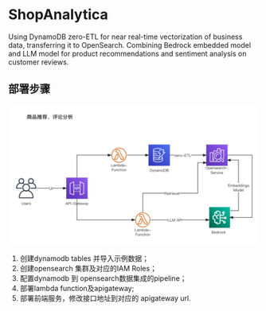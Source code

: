 # ShopAnalytica
Using DynamoDB zero-ETL for near real-time vectorization of business data, transferring it to OpenSearch. Combining Bedrock embedded model and LLM model for product recommendations and sentiment analysis on customer reviews.
 ## 部署步骤
 ![Alt text](workshop-ddb-opensearch-llm.jpg)
 1. 创建dynamodb tables 并导入示例数据；
 2. 创建opensearch 集群及对应的IAM Roles；
 3. 配置dynamodb 到 opensearch数据集成的pipeline；
 4. 部署lambda function及apigateway;
 5. 部署前端服务，修改接口地址到对应的 apigateway url.